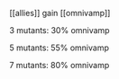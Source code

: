 [[allies]] gain [[omnivamp]]

3 mutants: 30% omnivamp

5 mutants: 55% omnivamp

7 mutants: 80% omnivamp